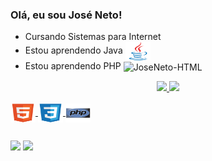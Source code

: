### Olá, eu sou José Neto!



- Cursando Sistemas para Internet
- Estou aprendendo Java <img align="center" alt="JoseNeto-HTML" height="30" width="40" src="https://raw.githubusercontent.com/devicons/devicon/master/icons/java/java-original.svg">
- Estou aprendendo PHP <img align="center" alt="JoseNeto-HTML" height="30" width="40" src="https://raw.githubusercontent.com/devicons/devicon/master/icons/java/php-original.svg">
<div align="center">
  <a href="https://github.com/jospneto">
  <img height="180em" src="https://github-readme-stats.vercel.app/api?username=jospneto&show_icons=true&theme=dark&include_all_commits=true&count_private=true"/>
  <img height="180em" src="https://github-readme-stats.vercel.app/api/top-langs/?username=jospneto&layout=compact&langs_count=7&theme=dark"/>
</div>
<div style="display: inline_block"><br>
  <img align="center" alt="JoseNeto-HTML" height="30" width="40" src="https://raw.githubusercontent.com/devicons/devicon/master/icons/html5/html5-original.svg">
  <img align="center" alt="JoseNeto-CSS" height="30" width="40" src="https://raw.githubusercontent.com/devicons/devicon/master/icons/css3/css3-original.svg">
  <img align="center" alt="JoseNeto-Python" height="30" width="40" src="https://raw.githubusercontent.com/devicons/devicon/master/icons/php/php-original.svg">
</div>
  
   ##
 
<div> 
  <a href="https://www.linkedin.com/in/ericklis-cruz-a56908206?lipi=urn%3Ali%3Apage%3Ad_flagship3_profile_view_base_contact_details%3BC%2BXwE3iQT96HUzQklhgMig%3D%3D" target="_blank"><img src="https://img.shields.io/badge/-LinkedIn-%230077B5?style=for-the-badge&logo=linkedin&logoColor=white" target="_blank"></a> 
  <a href="" target="_blank"><img src="https://img.shields.io/badge/Gmail-D14836?style=for-the-badge&logo=gmail&logoColor=white" target="_blank"></a> 
  
 </div>

